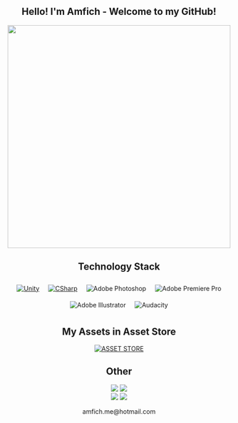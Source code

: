 <div align="center">
    <h2>Hello! I'm Amfich - Welcome to my GitHub!</h2>
  <img src="https://github.com/Anmol-Baranwal/Cool-GIFs-For-GitHub/assets/74038190/de30015f-dc5f-4ecf-a49b-ccd2b89776e4" width="500">
</div>

<div align="center">
  <h2>Technology Stack</h2>
  <div style="display: flex; flex-wrap: wrap; justify-content: center;">
    <div style="margin: 10px;">
      <a href="https://battle-stallion-fa2.notion.site/Unity-Skills-1229ddb735394a76a6be1ea18d54da23">
        <img src="https://img.shields.io/badge/-Unity-090909?style=for-the-badge&logo=unity" alt="Unity">
      </a>
    </div>
    <div style="margin: 10px;">
      <a href="https://battle-stallion-fa2.notion.site/C-71b18dd3e3a64d16a9e4f5d1c8eb30b4">
        <img src="https://img.shields.io/badge/-CSharp-090909?style=for-the-badge&logo=csharp&logoColor=37E1FF" alt="CSharp">
      </a>
    </div>
    <div style="margin: 10px;">
      <img src="https://img.shields.io/badge/-Adobe_Photoshop-090909?style=for-the-badge&logo=adobephotoshop" alt="Adobe Photoshop">
    </div>
    <div style="margin: 10px;">
      <img src="https://img.shields.io/badge/-Adobe_Premiere_Pro-090909?style=for-the-badge&logo=adobepremierepro" alt="Adobe Premiere Pro">
    </div>
    <div style="margin: 10px;">
      <img src="https://img.shields.io/badge/-Adobe_Illustrator-090909?style=for-the-badge&logo=adobeillustrator" alt="Adobe Illustrator">
    </div>
    <div style="margin: 10px;">
      <img src="https://img.shields.io/badge/-Audacity-090909?style=for-the-badge&logo=audacity" alt="Audacity">
    </div>
  </div>
</div>



<div align="center">
  <h2>My Assets in Asset Store</h2>
    <a href="https://assetstore.unity.com/publishers/59076">
        <img src="https://img.shields.io/badge/-Assets-090909?style=for-the-badge" alt="ASSET STORE">
    </a>
</div>


<div align="center">
  <h2>Other</h2>
    <a href="https://battle-stallion-fa2.notion.site/Amfich-CV-9eba0a7299014dc697555a7844ec954c" style="text-decoration: none; color: inherit;">
        <img src="https://img.shields.io/badge/-CV_AMFICH-090909?style=for-the-badge&logo=GoogleMessages">
    </a>
    <a href="https://www.youtube.com/@amfich_assets/" style="text-decoration: none; color: inherit;">
        <img src="https://img.shields.io/badge/-YouTube-090909?style=for-the-badge&logo=youtube&logoColor=FF0000">
    </a>
    <div>
        <a href="https://www.instagram.com/amfich.assets/" style="text-decoration: none; color: inherit;">
            <img src="https://img.shields.io/badge/-Instagram-090909?style=for-the-badge&logo=instagram&logoColor=CC397B">
        </a>
        <a href="https://www.linkedin.com/in/kostiantyn-kuchmenko/" style="text-decoration: none; color: inherit;">
            <img src="https://img.shields.io/badge/-linkedin-090909?style=for-the-badge&logo=linkedin&logoColor=0B2C3D">
        </a>
    </div>
</div>

<p></p>

<div align="center">
    amfich.me@hotmail.com
</div>
